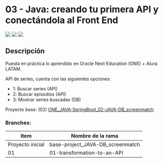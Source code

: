 # 03 - Java: creando tu primera API y conectándola al Front End

<p>
    <img src="https://img.shields.io/badge/STATUS-INICIANDO-green">
    <img src="https://img.shields.io/badge/SPRING BOOT-3.3.0-green">
    <img src="https://img.shields.io/badge/DATABASE-POSTGRES-blue">
</p>

## Descripción

Puesta en práctica lo aprendido en Oracle Next Education (ONE) + Alura LATAM.

API de series, cuenta con las siguientes opciones:

- 1: Buscar series (API)
- 2: Buscar episodios (API)
- 3: Mostrar series buscadas (DB)

Proyecto base: (02) [ONE_JAVA-SpringBoot_02-JAVA-DB_screenmatch](https://github.com/JosePater/ONE_JAVA-SpringBoot_02-JAVA-DB_screenmatch/tree/03-mapping-relationship)

### Branches:

| Item             | Nombre de la rama                |
|------------------|----------------------------------|
| Proyecto inicial | base-project_JAVA-DB_screenmatch |
| 01               | 01-transformation-to-an-API      |